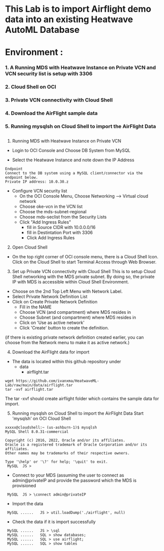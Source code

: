 # This Lab is to import Airflight demo data into an existing Heatwave AutoML Database
# Environment :
### 1. A Running MDS with Heatwave Instance on Private VCN and VCN security list is setup with 3306 
### 2. Cloud Shell on OCI 
### 3. Private VCN connectivity with Cloud Shell
### 4. Download the AirFlight sample data 
### 5. Running mysqlsh on Cloud Shell to import the AirFlight Data
##


1. Running MDS with Heatwave Instance on Private VCN

- Login to OCI Console and Choose DB System from MySQL
* Select the Heatwave Instance and note down the IP Address


```
Endpoint
Connect to the DB system using a MySQL client/connector via the endpoint below. 
Private IP address: 10.0.30.z
```

- Configure VCN security list
  * On the OCI Console Menu, Choose Networking --> Virtual cloud network
  * Choose oke-vcn in the VCN list
  * Choose the mds-subnet-regional 
  * Choose mds-seclist from the Security Lists
  * Click "Add Ingress Rules"
    * fill in Source CIDR with 10.0.0.0/16
    * fill in Destintation Port with 3306
    * Click Add Ingress Rules



2. Open Cloud Shell
- On the top right corner of OCI console menu, there is a Cloud Shell Icon.  Click on the Cloud Shell to start Terminal Access through Web Browser.

3. Set up Private VCN connectivity with Cloud Shell
This is to setup Cloud Shell networking with the MDS private subnet.  By doing so, the private IP with MDS is accessible within Cloud Shell Environment.
- Choose on the 2nd Top Left Menu with Network Label.
- Select Private Network Definition List
- Click on Create Private Network Definition
  - Fill in the NAME
  - Choose VCN (and compartment) where MDS resides in
  - Choose Subnet (and compartment) where MDS resides in
  - Click on 'Use as active network'
  - Click 'Create' button to create the definition.

(if there is existing private network definition created earlier, you can choose from the Network menu to make it as active network.)

4. Download the AirFlight data for import
- The data is located within this github repository under
  - data
    - airflight.tar
```
wget https://github.com/ivanxma/HeatwaveML-Lab/raw/main/data/airflight.tar
tar -xvf airflight.tar
```

The tar -xvf should create airflight folder which contains the sample data for import.

5. Running mysqlsh on Cloud Shell to import the AirFlight Data
Start 'mysqlsh' on OCI Cloud Shell

```
xxxxx@cloudshell:~ (us-ashburn-1)$ mysqlsh
MySQL Shell 8.0.31-commercial

Copyright (c) 2016, 2022, Oracle and/or its affiliates.
Oracle is a registered trademark of Oracle Corporation and/or its affiliates.
Other names may be trademarks of their respective owners.

Type '\help' or '\?' for help; '\quit' to exit.
 MySQL  JS > 
```

- Connect to your MDS (assuming the user to connect as admin@privateIP and provide the password which the MDS is provisioned

```
 MySQL  JS > \connect admin@privateIP
```

- Import the data
```
 MySQL ......   JS > util.loadDump('./airflight', null)
```

- Check the data if it is import successfully
```
 MySQL ......   JS > \sql
 MySQL ......   SQL > show databases;
 MySQL ......   SQL > use airflight;
 MySQL ......   SQL > show tables
```













 


